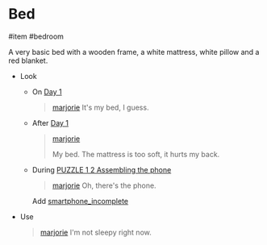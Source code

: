 # Bed

#item #bedroom

A very basic bed with a wooden frame, a white mattress, white pillow and a red blanket.

- Look
  - On [Day 1](../gdd.md#Day%201)

    > [marjorie](../characters/marjorie.md)
    > It's my bed, I guess.

  - After [Day 1](../gdd.md#Day%201)

    > [marjorie](characters/marjorie.md)
    >
    > My bed. The mattress is too soft, it hurts my back.

  - During [PUZZLE 1 2 Assembling the phone](../gdd.md#PUZZLE%201%202%20Assembling%20the%20phone)

    > [marjorie](../characters/marjorie.md)
    > Oh, there's the phone.

    Add [smartphone_incomplete](items/smartphone_incomplete.md)

- Use

  > [marjorie](characters/marjorie.md)
  > I'm not sleepy right now.
